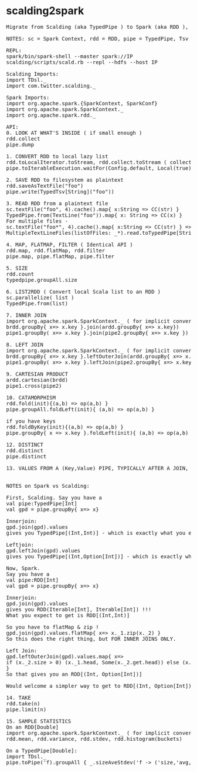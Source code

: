 # scalding2spark
<pre>
Migrate from Scalding (aka TypedPipe ) to Spark (aka RDD ), or vice-versa

NOTES: sc = Spark Context, rdd = RDD, pipe = TypedPipe, Tsv = Tab separated File, CC = case class

REPL:
spark/bin/spark-shell --master spark://IP
scalding/scripts/scald.rb --repl --hdfs --host IP

Scalding Imports:
import TDsl._
import com.twitter.scalding._

Spark Imports:
import org.apache.spark.{SparkContext, SparkConf}
import org.apache.spark.SparkContext._
import org.apache.spark.rdd._

API:
0. LOOK AT WHAT'S INSIDE ( if small enough )
rdd.collect
pipe.dump

1. CONVERT RDD to local lazy list
rdd.toLocalIterator.toStream, rdd.collect.toStream ( collect returns an Array, use for small RDDs only )
pipe.toIterableExecution.waitFor(Config.default, Local(true)).get.toStream

2. SAVE RDD to filesystem as plaintext
rdd.saveAsTextFile("foo")
pipe.write(TypedTsv[String]("foo"))

3. READ RDD from a plaintext file
sc.textFile("foo", 4).cache().map{ x:String => CC(str) }
TypedPipe.from(TextLine("foo")).map{ x: String => CC(x) }
For multiple files -
sc.textFile("foo*", 4).cache().map{ x:String => CC(str) } => will combine all files starting with name foo, into a single RDD[String]
MultipleTextLineFiles(listOfFiles: _*).read.toTypedPipe[String]('line) => will combine all files in the listOfFiles ( of type List[String]), into a single TypedPipe[String]

4. MAP, FLATMAP, FILTER ( Identical API )
rdd.map, rdd.flatMap, rdd.filter
pipe.map, pipe.flatMap, pipe.filter

5. SIZE
rdd.count
typedpipe.groupAll.size

6. LIST2RDD ( Convert local Scala list to an RDD )
sc.parallelize( list )
TypedPipe.from(list)

7. INNER JOIN
import org.apache.spark.SparkContext._ ( for implicit conversion of RDD to PairRDDFunctions)
brdd.groupBy{ x=> x.key }.join(ardd.groupBy{ x=> x.key})
pipe1.groupBy( x=> x.key }.join(pipe2.groupBy{ x=> x.key })

8. LEFT JOIN
import org.apache.spark.SparkContext._ ( for implicit conversion of RDD to PairRDDFunctions)
brdd.groupBy{ x=> x.key }.leftOuterJoin(ardd.groupBy{ x=> x.key})
pipe1.groupBy( x=> x.key }.leftJoin(pipe2.groupBy{ x=> x.key })

9. CARTESIAN PRODUCT
ardd.cartesian(brdd)
pipe1.cross(pipe2)

10. CATAMORPHISM
rdd.fold(init){(a,b) => op(a,b) }
pipe.groupAll.foldLeft(init){ (a,b) => op(a,b) }

if you have keys
rdd.foldByKey(init){(a,b) => op(a,b) }
pipe.groupBy{ x => x.key }.foldLeft(init){ (a,b) => op(a,b) }

12. DISTINCT
rdd.distinct
pipe.distinct

13. VALUES FROM A (Key,Value) PIPE, TYPICALLY AFTER A JOIN, OR TO UNDO A GROUPBY


NOTES on Spark vs Scalding:

First, Scalding. Say you have a
val pipe:TypedPipe[Int]
val gpd = pipe.groupBy{ x=> x}

Innerjoin:
gpd.join(gpd).values 
gives you TypedPipe[(Int,Int)] - which is exactly what you expect !!!

Leftjoin:
gpd.leftJoin(gpd).values
gives you TypedPipe[(Int,Option[Int])] - which is exactly what you expect !!!

Now, Spark.
Say you have a 
val pipe:RDD[Int]
val gpd = pipe.groupBy{ x=> x}

Innerjoin:
gpd.join(gpd).values 
gives you RDD(Iterable[Int], Iterable[Int]) !!!
What you expect to get is RDD[(Int,Int)]

So you have to flatMap & zip !
gpd.join(gpd).values.flatMap{ x=> x._1.zip(x._2) }
So this does the right thing, but FOR INNER JOINS ONLY.

Left Join:
gpd.leftOuterJoin(gpd).values.map{ x=> 
if (x._2.size > 0) (x._1.head, Some(x._2.get.head)) else (x._1.head, None) 
}
So that gives you an RDD[(Int, Option[Int])]

Would welcome a simpler way to get to RDD[(Int, Option[Int])]

14. TAKE
rdd.take(n)
pipe.limit(n)

15. SAMPLE STATISTICS
On an RDD[Double]
import org.apache.spark.SparkContext._ ( for implicit conversion of RDD[Double] to DoubleRDDFunctions)
rdd.mean, rdd.variance, rdd.stdev, rdd.histogram(buckets)

On a TypedPipe[Double]:
import TDsl._
pipe.toPipe('f).groupAll { _.sizeAveStdev('f -> ('size,'avg,'stdev)) }.toTypedPipe[(Int,Double,Double)]('size,'avg,'stdev)

</pre>

